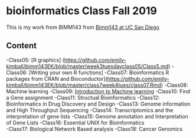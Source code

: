 # bioinformatics Class Fall 2019 

This is my work from BIMM143 from [Bimm143 at UC San Diego](https://bioboot.github.io/bimm143_S19/) 
## Content
-Class05: [R graphics] (https://github.com/emily-kimball/bimm143EK/blob/master/week3tuesdayclass05/Class5.md)
-Class06: [Writing your own R functions]
-Class07: Bioinformatics R packages from CRAN and Bioconductor](https://github.com/emily-kimball/bimm143EK/blob/master/class7week4tues/class07.Rmd)
-Class08: Machine learning
-Class09: [Introduction to Machine learning](https://github.com/emily-kimball/bimm143EK/blob/master/Week5tuesd9/week5tuesday9.Rmd)
-Class10: Find a Gene assignment
-Class11: Structual Bioinformatics 
-Class12: Bioinformatics in Drug Discovery and Design 
-Class13: Genome information and High Throughput Sequencing 
-Class14: Transcriptomics and the interpretation of gene lists
-Class15: Genome annotation and Interpretation of Gene Lists 
-Class16: Essential UNIX for Bioinformatics  
-Class17: Biological Network Based analysis
-Class18: Cancer Genomics 


